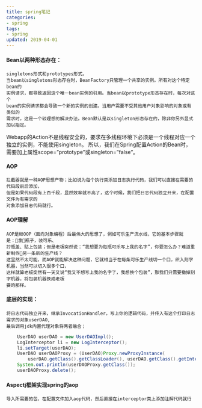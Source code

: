 ```yaml
---
title: spring笔记
categories: 
- spring
tags:
- spring
updated: 2019-04-01
---
```


#### Bean以两种形态存在：
    singletons形式和prototypes形式。
    当bean以singletons形态存在时，BeanFactory只管理一个共享的实例。所有对这个特定bean的
    实例请求，都导致返回这个唯一bean实例的引用。当bean以prototype形态存在时，每次对这个
    bean的实例请求都会导致一个新的实例的创建。当用户需要不受其他用户对象影响的对象或有类似的
    需求时，这是一个较理想的解决办法。Bean默认是以singleton形态存在的，除非你另外显式加以指定。

Webapp的Action不是线程安全的，要求在多线程环境下必须是一个线程对应一个独立的实例，不能使用singleton。
所以，我们在Spring配置Action的Bean时，需要加上属性scope=”prototype”或singleton=”false”。

#### AOP
    拦截器就是一种AOP思想产物；比如说为每个执行类添加日志执行代码，我们可以直接在需要的代码段前后添加，
    但是如果代码段有上百千段，显然效率就不高了，这个时候，我们把日志代码独立开来，在配置文件为有需求的
    对象添加日志代码就行。

#### AOP理解
    AOP是继OOP（面向对象编程）后最伟大的思想了，例如可乐生产流水线，它的基本步骤就是：拿瓶子，装可乐、
    拧瓶盖、贴上包装；但是老板突然说：“我想要为每瓶可乐写上我的名字”，你要怎么办？难道重新制作另一条新的生产线？
    这显然不太可能，而AOP就能解决这种问题，它就相当于在每条可乐生产线切一个口，织入刻字机器，当然可以切入很多个口，
    这样就算老板突然有一天又说“我又不想写上我的名字了，我想换个包装”，那我们只需要撤掉刻字机器，将包装机器换成老板
    要的那样。

#### 底层的实现：
    将日志代码独立开来，继承InvocationHandler，写上你的逻辑代码，并传入有这个打印日志需求的对象userDAO,
    最后调用jdk内置代理对象将两者融合；

```java
    UserDAO userDAO = new UserDAOImpl();
    LogInterceptor li = new LogInterceptor();
    li.setTarget(userDAO);
    UserDAO userDAOProxy = (UserDAO)Proxy.newProxyInstance(
        userDAO.getClass().getClassLoader(), userDAO.getClass().getInterfaces(), li);
    System.out.println(userDAOProxy.getClass());
    userDAOProxy.delete();
```

#### Aspectj框架实现spring的aop
    导入所需要的包，在配置文件加入aop代码，然后直接在interceptor类上添加注解代码就行